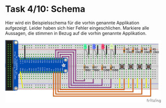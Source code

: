 # Task 4/10: Schema
Hier wird ein Beispielsschema für die vorhin genannte Applikation aufgezeigt. Leider haben sich hier Fehler eingeschlichen.
Markiere alle Aussagen, die stimmen in Bezug auf die vorhin genannte Applikation.

![SimonSays Schema](SimonSays_Schema.png)